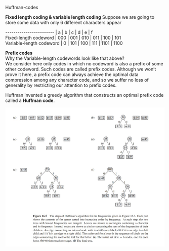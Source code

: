Huffman-codes

**Fixed length coding & variable length coding**
Suppose we are going to store some data with only 6 different characters appear

 ------------------------ | a   | b   | c   | d   | e    | f      
 Fixed-length codeword    | 000 | 001 | 010 | 011 | 100  | 101    
 Variable-length codeword | 0   | 101 | 100 | 111 | 1101 | 1100 

**Prefix codes**  
Why the Variable-length codewords look like that above?  
We consider here only codes in which no codeword is also a prefix of some other
codeword. Such codes are called prefix codes.
Although we won’t prove it here, a
prefix code can always achieve the optimal data compression among any character
code, and so we suffer no loss of generality by restricting our attention to prefix
codes.

Huffman invented a greedy algorithm that constructs an optimal prefix code called
a **Huffman code**.


![16-5](./16-5.jpg?raw=true)